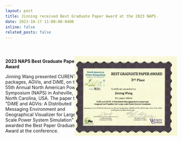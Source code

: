 ```yaml
---
layout: post
title: Jinning received Best Graduate Paper Award at the 2023 NAPS.
date: 2023-10-17 11:00:00-0400
inline: false
related_posts: false
---
```


<div style="display: flex; justify-content: space-between; align-items: center;">
    <div style="flex: 1;">
        <p><b>2023 NAPS Best Graduate Paper Award</b></p>
        <p>Jinning Wang presented CURENT LTB packages, AGVis, and DiME, on the 55th Annual North American Power Symposium (NAPS) in Asheville, North Carolina, USA. The paper titled "DiME and AGVis: A Distributed Messaging Environment and Geographical Visualizer for Large-Scale Power System Simulation" was awarded the Best Paper Graduate Award at the conference.</p>
    </div>
    <div style="flex: 1; display: flex; justify-content: center;">
        <img src="/assets/img/poster/Award_NAPS2023.jpg" alt="2023NAPS" width="250" style="transform: rotate(90deg);">
    </div>
</div>
